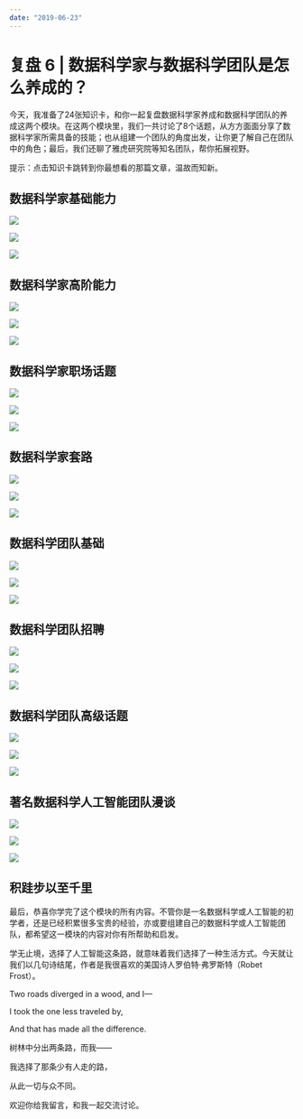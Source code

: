 ```yaml
---
date: "2019-06-23"
---  
```

      
# 复盘 6 | 数据科学家与数据科学团队是怎么养成的？
今天，我准备了24张知识卡，和你一起复盘数据科学家养成和数据科学团队的养成这两个模块。在这两个模块里，我们一共讨论了8个话题，从方方面面分享了数据科学家所需具备的技能；也从组建一个团队的角度出发，让你更了解自己在团队中的角色；最后，我们还聊了雅虎研究院等知名团队，帮你拓展视野。

提示：点击知识卡跳转到你最想看的那篇文章，温故而知新。

## 数据科学家基础能力

[![](./httpsstatic001geekbangorgresourceimage77ac77d37005073f805e73268446179428ac.jpg)](https://time.geekbang.org/column/article/308)

[![](./httpsstatic001geekbangorgresourceimaged0ded0d025f6b77fb6aeebcf57e7e97a02de.jpg)](https://time.geekbang.org/column/article/311)

[![](./httpsstatic001geekbangorgresourceimageb1ecb138ca051e5f0d29727d062892c617ec.jpg)](https://time.geekbang.org/column/article/316)

## 数据科学家高阶能力

[![](./httpsstatic001geekbangorgresourceimage355d35d8e298059c06428012c2a3ce725e5d.jpg)](https://time.geekbang.org/column/article/382)

[![](./httpsstatic001geekbangorgresourceimage79297995ddec3b3e68ed5afb66989868af29.jpg)](https://time.geekbang.org/column/article/385)

[![](./httpsstatic001geekbangorgresourceimage7ae67a2b68019dc09fd52321e614e3bf90e6.jpg)](https://time.geekbang.org/column/article/388)

## 数据科学家职场话题

[![](./httpsstatic001geekbangorgresourceimage62d962fcfe490d4662d5c1098b17639d63d9.jpg)](https://time.geekbang.org/column/article/2504)

[![](./httpsstatic001geekbangorgresourceimage1ea71ed45672efb5e31ff5d17286e76566a7.jpg)](https://time.geekbang.org/column/article/2565)

[![](./httpsstatic001geekbangorgresourceimageb666b67542b632fe4f1c74e08f25bc009b66.jpg)](https://time.geekbang.org/column/article/2625)

## 数据科学家套路

[![](./httpsstatic001geekbangorgresourceimagef89cf8b466ed45fe7fbf75f212963a4fe39c.jpg)](https://time.geekbang.org/column/article/10801)

[![](./httpsstatic001geekbangorgresourceimagecfebcf35a602d9f2098a811d84b967fe82eb.jpg)](https://time.geekbang.org/column/article/10972)

[![](./httpsstatic001geekbangorgresourceimage13921346bc162e74628b092a17a68ccc5d92.jpg)](https://time.geekbang.org/column/article/11307)

## 数据科学团队基础

[![](./httpsstatic001geekbangorgresourceimage598a59dd0b56af51be5fc0d555bcb917e88a.jpg)](https://time.geekbang.org/column/article/13471)

[![](./httpsstatic001geekbangorgresourceimage2d062d2d84f857385eca986259266baa9f06.jpg)](https://time.geekbang.org/column/article/13665)

[![](./httpsstatic001geekbangorgresourceimage699c6937b4105045252168b7f17911aaf69c.jpg)](https://time.geekbang.org/column/article/13816)

## 数据科学团队招聘

[![](./httpsstatic001geekbangorgresourceimage6c0c6cae27e473c86e9f92a3c2552a22a80c.jpg)](https://time.geekbang.org/column/article/3261)

[![](./httpsstatic001geekbangorgresourceimage86348603206014689249a8062387d84c7e34.jpg)](https://time.geekbang.org/column/article/3361)

[![](./httpsstatic001geekbangorgresourceimageabaeab015415d9b2b5ab2a448e2e5eae02ae.jpg)](https://time.geekbang.org/column/article/3614)

## 数据科学团队高级话题

[![](./httpsstatic001geekbangorgresourceimagef5f3f5d35ee1d6aeb18c6a252db42215faf3.jpg)](https://time.geekbang.org/column/article/156)

[![](./httpsstatic001geekbangorgresourceimagea1e3a11e61cf408dd59e11f7e8f2a407a7e3.jpg)](https://time.geekbang.org/column/article/3744)

[![](./httpsstatic001geekbangorgresourceimagebdfdbd16eef4d26c147ee731eb50d5d604fd.jpg)](https://time.geekbang.org/column/article/3909)

## 著名数据科学人工智能团队漫谈

[![](./httpsstatic001geekbangorgresourceimage00ad00d19818186b073dab6b0a248b24a8ad.jpg)](https://time.geekbang.org/column/article/379)

[![](./httpsstatic001geekbangorgresourceimage8b608b808afc90cad6fd25f6280ef180ef60.jpg)](https://time.geekbang.org/column/article/40617)

[![](./httpsstatic001geekbangorgresourceimage305030336b4409f71aef67c710bafd5f0e50.jpg)](https://time.geekbang.org/column/article/40765)

## 积跬步以至千里

最后，恭喜你学完了这个模块的所有内容。不管你是一名数据科学或人工智能的初学者，还是已经积累很多宝贵的经验，亦或要组建自己的数据科学或人工智能团队，都希望这一模块的内容对你有所帮助和启发。

学无止境，选择了人工智能这条路，就意味着我们选择了一种生活方式。今天就让我们以几句诗结尾，作者是我很喜欢的美国诗人罗伯特·弗罗斯特（Robet Frost）。

Two roads diverged in a wood, and I—

I took the one less traveled by,

And that has made all the difference.

<!-- [[[read_end]]] -->

树林中分出两条路，而我——

我选择了那条少有人走的路，

从此一切与众不同。

欢迎你给我留言，和我一起交流讨论。